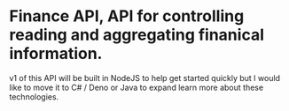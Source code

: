 # Finance API, API for controlling reading and aggregating finanical information.

v1 of this API will be built in NodeJS to help get started quickly but I would like to move it to C# / Deno or Java to expand learn more about these technologies.
